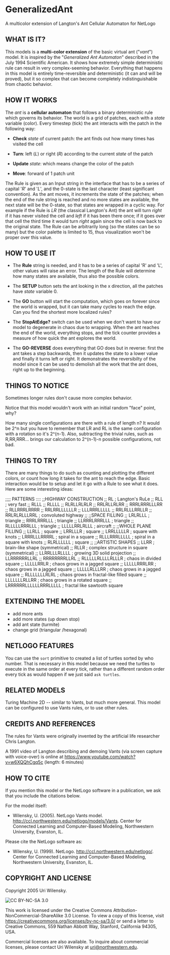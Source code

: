 # GeneralizedAnt
A multicolor extension of Langton's Ant Cellular Automaton for NetLogo

## WHAT IS IT?

This models is a **multi-color extension** of the basic virtual ant ("*vant*") model. It is inspired by the "*Generalized Ant Automaton*" described in the July 1994 Scientific American. It shows how extremely simple deterministic rule can result in very complex-seeming behavior. Everything that happens in this model is entirely time-reversible and deterministic (it can and will be proved), but it so complex that can become completely indistinguishable from chaotic behavior.

## HOW IT WORKS

The *ant* is a **cellular automaton** that follows a binary deterministic rule which governs its behavior. The world is a grid of patches, each with a *state* variable (color). 
Every timestep (tick) the ant interacts with the patch in the following way:

- **Check** *state* of current patch: the ant finds out how many times has visited the cell

- **Turn**: left (*L*) or right (*R*) according to the current *state* of the patch

- **Update** *state*: which means change the color of the patch

- **Move**: forward of 1 patch unit

The Rule is given as an Input string in the interface that has to be a series of capital '*R*' and '*L*', and the 0-state is the last character (least significant convention). As the ant moves, it increments the state of the patches; when the end of the rule string is reached and no more states are available, the next state will be the 0-state, so that states are wrapped in a cyclic way. For example if the Rule is *LR* (the classical Langton's Ant) the ant will turn *right* if it has never visited the cell and *left* if it has been there once; if it goes over that cell the third time it would turn *right* again since the cell is now back to the original state. The Rule can be arbitrarily long (so the states can be so many) but the color palette is limited to 15, thus visualization won't be proper over this value.

## HOW TO USE IT

- The **Rule** string is needed, and it has to be a series of capital 'R' and 'L', other values will raise an error. The length of the Rule will determine how many states are available, thus also the possible colors.

- The **SETUP** button sets the ant looking in the x direction, all the patches have *state* variable 0.
 
- The **GO** button will start the computation, which goes on forever since the world is wrapped, but it can take many cycles to reach the edge. Can you find the shortest more localized rules?

- The **StopAtEdge?** switch can be used when we don't want to have our model to degenerate in chaos due to wrapping. When the ant reaches the end of the world, everything stops, and the tick counter provides a measure of how quick the ant explores the world. 

- The **GO-REVERSE** does everything that GO does but in reverse: first the ant takes a step backwards, then it updates the state to a lower value and finally it turns left or right. It demonstrates the reversibilty of the model since it can be used to demolish all the work that the ant does, right up to the beginning.

## THINGS TO NOTICE

Sometimes longer rules don't cause more complex behavior.

Notice that this model wouldn't work with an initial random "face" point, why?

How many single configurations are there with a rule of length n?
It would be 2^n but you have to remember that LR and RL is the same configuration with a rotation so it's 2^(n-1). Also, subtracting the trivial rules, such as R,RR,RRR... brings our calculation to 2^(n-1)-n possible configurations, not bad.


## THINGS TO TRY
There are many things to do such as counting and plotting the different colors, or count how long it takes for the ant to reach the edge. Basic interaction would be to setup and let it go with a Rule to see what it does. Here are some interesting ideas:

;;;; PATTERNS ::::
;;HIGHWAY CONSTRUCTION
;; RL            ; Langton's RuLe
;; RLL           ; very fast
;; RLLL
;; RLLLL
;; RLRLLRLRLR
;; RRLRLLRLRR
;; RRRLRRRLLLRR
;; RLLRRRLRRRR
;; RRLRRLLLLLLR
;; LLLRRRLLLLL
;; RRLRLLLRRLLR
;; RRLRLRLLLRRL  ; convoluted highway
;;
;;SPACE FILLING
;; LRLRLLL       ; triangle
;; RRRLRRRLLL    ; triangle
;; LLRRRLRRRLLL  ; triangle
;; RLLLLLRRRLLL  ; triangle
;; LLLLLRRLRLLL  ; aircraft
;;
;;WHOLE PLANE FILLING
;; LLRLL         ; square
;; LRRLLLR       ; square
;; LRRLLLLLR     ; square with knots
;; LRRRLLLRRRRL  ; spiral in a square
;; RLLLRRRLLLLL  ; spiral in a square with knots
;; RLRLLLLLL     ; square
;;
;;ARTISTIC SHAPES
;; LLRR          ; brain-like shape (symmetrical)
;; RLLR          ; complex structure in square (symmetrical)
;; LLRRLLLRLLLL  ; growing 3D solid projection
;; LLRRRRRRLLRL
;; RRRRRRRRLLRL
;; RLLLLLRLLLLRLLLR ; chaos in divided square
;; LLLLLRRLR     ; chaos grows in a jagged square
;; LLLLLRRRLRR   ; chaos grows in a jagged square
;; LLLLLRLLLRR   ; chaos grows in a jagged square
;; RLLLLLLLRLRL  ; chaos grows in fractal-like filled square
;; LLLLLLLRLLRR  ; chaos grows in a rotated square
;; LRRRRRRLLLLLLRRRLLLLL ; fractal like sawtooth square

## EXTENDING THE MODEL
- add more ants
- add more states (up down stop)
- add ant state (turmite)
- change grid (triangular /hexagonal)

## NETLOGO FEATURES

You can use the `sort` primitive to created a list of turtles sorted by who number.  That is necessary in this model because we need the turtles to execute in the same order at every tick, rather than a different random order every tick as would happen if we just said `ask turtles`.

## RELATED MODELS

Turing Machine 2D -- similar to Vants, but much more general.  This model can be configured to use Vants rules, or to use other rules.

## CREDITS AND REFERENCES

The rules for Vants were originally invented by the artificial life researcher Chris Langton.

A 1991 video of Langton describing and demoing Vants (via screen capture with voice-over) is online at https://www.youtube.com/watch?v=w6XQQhCgq5c (length: 6 minutes)

## HOW TO CITE

If you mention this model or the NetLogo software in a publication, we ask that you include the citations below.

For the model itself:

* Wilensky, U. (2005).  NetLogo Vants model.  http://ccl.northwestern.edu/netlogo/models/Vants.  Center for Connected Learning and Computer-Based Modeling, Northwestern University, Evanston, IL.

Please cite the NetLogo software as:

* Wilensky, U. (1999). NetLogo. http://ccl.northwestern.edu/netlogo/. Center for Connected Learning and Computer-Based Modeling, Northwestern University, Evanston, IL.

## COPYRIGHT AND LICENSE

Copyright 2005 Uri Wilensky.

![CC BY-NC-SA 3.0](http://ccl.northwestern.edu/images/creativecommons/byncsa.png)

This work is licensed under the Creative Commons Attribution-NonCommercial-ShareAlike 3.0 License.  To view a copy of this license, visit https://creativecommons.org/licenses/by-nc-sa/3.0/ or send a letter to Creative Commons, 559 Nathan Abbott Way, Stanford, California 94305, USA.

Commercial licenses are also available. To inquire about commercial licenses, please contact Uri Wilensky at uri@northwestern.edu.

<!-- 2005 -->
